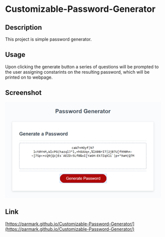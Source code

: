 # Customizable-Password-Generator

## Description
This project is simple password generator.
	
## Usage
Upon clicking the generate button a series of questions will be prompted to the user assigning constarints on the resulting password, which will be printed on to webpage.

## Screenshot
![alt text](https://raw.githubusercontent.com/parmark/Customizable-Password-Generator/master/password-generator-example.PNG "")

## Link
[https://parmark.github.io/Customizable-Password-Generator/](https://parmark.github.io/Customizable-Password-Generator/)
